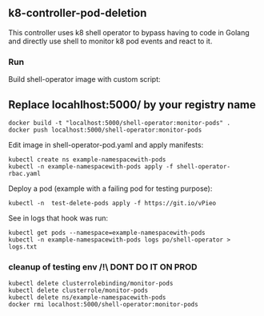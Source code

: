 ## k8-controller-pod-deletion
This controller uses k8 shell operator to bypass having to code in Golang
and directly use shell to monitor k8 pod events and react to it.

### Run

Build shell-operator image with custom script:

## Replace locahlhost:5000/ by your registry name
```
docker build -t "localhost:5000/shell-operator:monitor-pods" .    
docker push localhost:5000/shell-operator:monitor-pods
```

Edit image in shell-operator-pod.yaml and apply manifests:

```
kubectl create ns example-namespacewith-pods
kubectl -n example-namespacewith-pods apply -f shell-operator-rbac.yaml  
```

Deploy a pod (example with a failing pod for testing purpose):

```
kubectl -n  test-delete-pods apply -f https://git.io/vPieo
```

See in logs that hook was run:

```
kubectl get pods --namespace=example-namespacewith-pods
kubectl -n example-namespacewith-pods logs po/shell-operator > logs.txt
```

### cleanup of testing env /!\ DONT DO IT ON PROD
```
kubectl delete clusterrolebinding/monitor-pods
kubectl delete clusterrole/monitor-pods
kubectl delete ns/example-namespacewith-pods
docker rmi localhost:5000/shell-operator:monitor-pods
```
